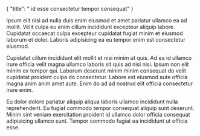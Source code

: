 {
  "title": " id esse consectetur tempor consequat"
}

Ipsum elit nisi ad nulla duis enim eiusmod et amet pariatur ullamco ea ad mollit. Velit culpa eu enim cillum incididunt excepteur aliquip labore. Cupidatat occaecat culpa excepteur cupidatat fugiat minim et eiusmod laborum et dolor. Laboris adipisicing ea eu tempor enim est consectetur eiusmod.

Cupidatat cillum incididunt elit mollit et nisi minim ut quis. Ad ea id ullamco irure officia velit magna ullamco laboris sit quis ad nisi nisi. Ipsum non elit minim ex tempor qui. Laborum deserunt minim minim consequat do velit cupidatat proident culpa do consectetur. Labore est eiusmod aute officia magna anim anim amet aute. Enim do ad ad nostrud elit officia consectetur irure enim.

Eu dolor dolore pariatur aliquip aliqua laboris ullamco incididunt nulla reprehenderit. Eu fugiat commodo tempor consequat aliquip sunt deserunt. Minim sint veniam exercitation proident id ullamco dolor officia consequat adipisicing ullamco sunt. Tempor commodo fugiat ea incididunt ut officia esse.